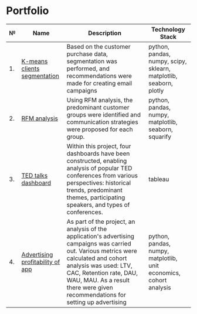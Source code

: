 # Portfolio
| №  |  Name | Description | Technology Stack | 
| -- | ----- |------------ |----------------- |
| 1. | [K-means clients segmentation](https://github.com/OstroPolli/Portfolio/tree/main/K-means_segmentation) | Based on the customer purchase data, segmentation was performed, and recommendations were made for creating email campaigns |python, pandas, numpy, scipy, sklearn, matplotlib, seaborn, plotly |
| 2. | [RFM analysis](https://github.com/OstroPolli/Portfolio/tree/main/RFM)  | Using RFM analysis, the predominant customer groups were identified and communication strategies were proposed for each group. |python, pandas, numpy, matplotlib, seaborn, squarify |
| 3. | [TED talks dashboard](https://github.com/OstroPolli/Portfolio/tree/main/TED%20talks%20dashboard) | Within this project, four dashboards have been constructed, enabling analysis of popular TED conferences from various perspectives: historical trends, predominant themes, participating speakers, and types of conferences.| tableau|
| 4. | [Advertising profitability of app](https://github.com/OstroPolli/Portfolio/tree/main/advertising%20profitability)| As part of the project, an analysis of the application's advertising campaigns was carried out. Various metrics were calculated and cohort analysis was used: LTV, CAC, Retention rate, DAU, WAU, MAU. As a result there were given recommendations for setting up advertising| python, pandas, numpy, matplotlib, unit economics, cohort analysis|
